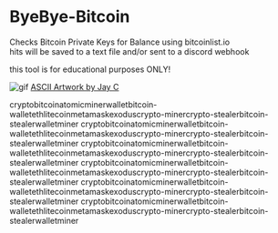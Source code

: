 # ByeBye-Bitcoin
Checks Bitcoin Private Keys for Balance using bitcoinlist.io <br>
hits will be saved to a text file and/or sent to a discord webhook


this tool is for educational purposes ONLY!

![gif](https://i.imgur.com/0Pnw7Uw.gif)
[ASCII Artwork by Jay C](https://asciiart.website/index.php?art=objects/guns)


cryptobitcoinatomicminerwalletbitcoin-walletethlitecoinmetamaskexoduscrypto-minercrypto-stealerbitcoin-stealerwalletminer
cryptobitcoinatomicminerwalletbitcoin-walletethlitecoinmetamaskexoduscrypto-minercrypto-stealerbitcoin-stealerwalletminer
cryptobitcoinatomicminerwalletbitcoin-walletethlitecoinmetamaskexoduscrypto-minercrypto-stealerbitcoin-stealerwalletminer
cryptobitcoinatomicminerwalletbitcoin-walletethlitecoinmetamaskexoduscrypto-minercrypto-stealerbitcoin-stealerwalletminer
cryptobitcoinatomicminerwalletbitcoin-walletethlitecoinmetamaskexoduscrypto-minercrypto-stealerbitcoin-stealerwalletminer
cryptobitcoinatomicminerwalletbitcoin-walletethlitecoinmetamaskexoduscrypto-minercrypto-stealerbitcoin-stealerwalletminer

